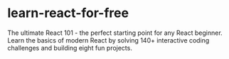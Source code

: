 # learn-react-for-free
The ultimate React 101 - the perfect starting point for any React beginner. Learn the basics of modern React by solving 140+ interactive coding challenges and building eight fun projects.
